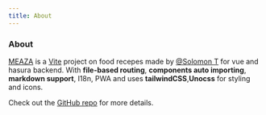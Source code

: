 ```yaml
---
title: About
---
```


<div class="text-center pt-29">
  <!-- You can use Vue components inside markdown -->
  <div i-carbon-dicom-overlay class="text-4xl -mb-6 m-auto" />
  <h3>About</h3>
</div>

[MEAZA](https://github.com/desmondsol/FOOD_RECIPE_FULL) is a [Vite](https://github.com/vitejs/vite) project on food recepes made by [@Solomon T](https://github.com/desmondsol) for vue and hasura backend. With **file-based routing**, **components auto importing**, **markdown support**, I18n, PWA and uses **tailwindCSS**,**Unocss** for styling and icons.

<!-- ```js
function Meaza() {
  const foo = 'Meaza'
  console.log(foo)
}
``` -->

Check out the [GitHub repo](https://github.com/desmondsol/) for more details.
